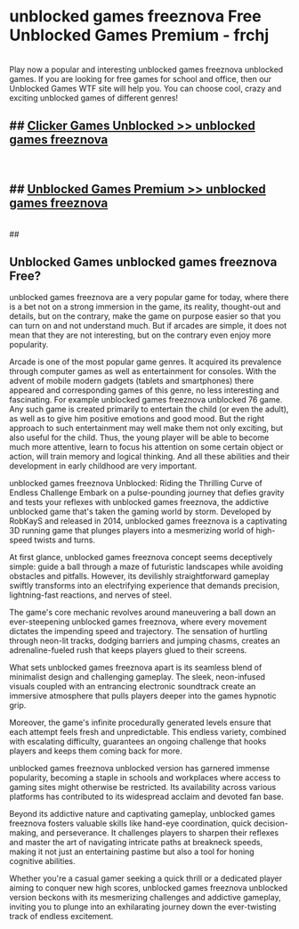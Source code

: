 # unblocked games freeznova  Free Unblocked Games Premium - frchj <br>
<br>
Play now a popular and interesting unblocked games freeznova unblocked games. If you are looking for free games for school and office, then our Unblocked Games WTF site will help you. You can choose cool, crazy and exciting unblocked games of different genres!


## ##  [Clicker Games Unblocked >> unblocked games freeznova](http://freeplayer.one?title=unblocked_games_freeznova&ref=UGames)
  <br>

##  ## [Unblocked Games Premium >> unblocked games freeznova](http://freeplayer.one?title=unblocked_games_freeznova&ref=UGames)
  <br>
  ##



## Unblocked Games unblocked games freeznova Free?

unblocked games freeznova are a very popular game for today, where there is a bet not on a strong immersion in the game, its reality, thought-out and details, but on the contrary, make the game on purpose easier so that you can turn on and not understand much. But if arcades are simple, it does not mean that they are not interesting, but on the contrary even enjoy more popularity.

Arcade is one of the most popular game genres. It acquired its prevalence through computer games as well as entertainment for consoles. With the advent of mobile modern gadgets (tablets and smartphones) there appeared and corresponding games of this genre, no less interesting and fascinating. For example unblocked games freeznova unblocked 76 game. Any such game is created primarily to entertain the child (or even the adult), as well as to give him positive emotions and good mood. But the right approach to such entertainment may well make them not only exciting, but also useful for the child. Thus, the young player will be able to become much more attentive, learn to focus his attention on some certain object or action, will train memory and logical thinking. And all these abilities and their development in early childhood are very important.

unblocked games freeznova Unblocked: Riding the Thrilling Curve of Endless Challenge
Embark on a pulse-pounding journey that defies gravity and tests your reflexes with unblocked games freeznova, the addictive unblocked game that's taken the gaming world by storm. Developed by RobKayS and released in 2014, unblocked games freeznova is a captivating 3D running game that plunges players into a mesmerizing world of high-speed twists and turns.

At first glance, unblocked games freeznova concept seems deceptively simple: guide a ball through a maze of futuristic landscapes while avoiding obstacles and pitfalls. However, its devilishly straightforward gameplay swiftly transforms into an electrifying experience that demands precision, lightning-fast reactions, and nerves of steel.

The game's core mechanic revolves around maneuvering a ball down an ever-steepening unblocked games freeznova, where every movement dictates the impending speed and trajectory. The sensation of hurtling through neon-lit tracks, dodging barriers and jumping chasms, creates an adrenaline-fueled rush that keeps players glued to their screens.

What sets unblocked games freeznova apart is its seamless blend of minimalist design and challenging gameplay. The sleek, neon-infused visuals coupled with an entrancing electronic soundtrack create an immersive atmosphere that pulls players deeper into the games hypnotic grip.

Moreover, the game's infinite procedurally generated levels ensure that each attempt feels fresh and unpredictable. This endless variety, combined with escalating difficulty, guarantees an ongoing challenge that hooks players and keeps them coming back for more.

unblocked games freeznova unblocked version has garnered immense popularity, becoming a staple in schools and workplaces where access to gaming sites might otherwise be restricted. Its availability across various platforms has contributed to its widespread acclaim and devoted fan base.

Beyond its addictive nature and captivating gameplay, unblocked games freeznova fosters valuable skills like hand-eye coordination, quick decision-making, and perseverance. It challenges players to sharpen their reflexes and master the art of navigating intricate paths at breakneck speeds, making it not just an entertaining pastime but also a tool for honing cognitive abilities.

Whether you're a casual gamer seeking a quick thrill or a dedicated player aiming to conquer new high scores, unblocked games freeznova unblocked version beckons with its mesmerizing challenges and addictive gameplay, inviting you to plunge into an exhilarating journey down the ever-twisting track of endless excitement.